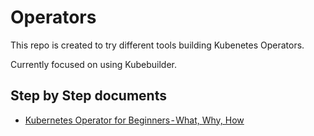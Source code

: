 # Operators

This repo is created to try different tools building Kubenetes Operators.

Currently focused on using Kubebuilder.

## Step by Step documents
* [Kubernetes Operator for Beginners - What, Why, How](https://medium.com/swlh/kubernetes-operator-for-beginners-what-why-how-21b23f0cb9b1)

